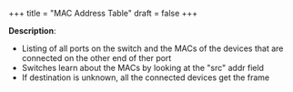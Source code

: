 +++
title = "MAC Address Table"
draft = false
+++

**Description**:

-   Listing of all ports on the switch and the MACs of the devices that are connected on the other end of ther port
-   Switches learn about the MACs by looking at the "src" addr field
-   If destination is unknown, all the connected devices get the frame